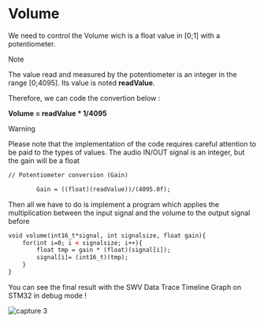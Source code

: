 # Volume

We need to control the Volume wich is a float value in [0;1] with a potentiometer.

> [!NOTE]  
> The value read and measured by the potentiometer is an integer in the range [0;4095]. 
>Its value is noted **readValue**.

Therefore, we can code the convertion below : 

**Volume = readValue * 1/4095** 

> [!WARNING]  
> Please note that the implementation of the code requires careful attention to be paid to the types of values. The audio IN/OUT signal is an integer, but the gain will be a float

```html
// Potentiometer conversion (Gain)

		Gain = ((float)(readValue))/(4095.0f);
```

Then all we have to do is implement a program which applies the multiplication between the input signal and the volume to the output signal before 

```html
void volume(int16_t*signal, int signalsize, float gain){
	for(int i=0; i < signalsize; i++){
		float tmp = gain * (float)(signal[i]); 
		signal[i]= (int16_t)(tmp);
	}
}
```
You can see the final result with the SWV Data Trace Timeline Graph on STM32 in debug mode !

![capture 3](https://github.com/lucacros/2324_Projet2A_PedaleGuitare/assets/136320490/56c4027d-69ff-4520-8e3f-91fa51c4cc8b)




